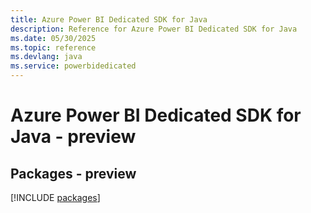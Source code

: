 ```yaml
---
title: Azure Power BI Dedicated SDK for Java
description: Reference for Azure Power BI Dedicated SDK for Java
ms.date: 05/30/2025
ms.topic: reference
ms.devlang: java
ms.service: powerbidedicated
---
```

# Azure Power BI Dedicated SDK for Java - preview
## Packages - preview
[!INCLUDE [packages](power-bi-dedicated-index.md)]